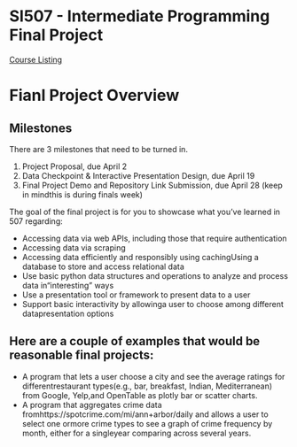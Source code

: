 # SI507 - Intermediate Programming Final Project
[Course Listing](https://www.si.umich.edu/programs/courses/507/)

# Fianl Project Overview

## Milestones

There are 3 milestones that need to be turned in.
1. Project Proposal, due April 2
2. Data Checkpoint & Interactive Presentation Design, due April 19
3. Final Project Demo and Repository Link Submission, due April 28 (keep in mindthis is during finals week)

The goal of the final project is for you to showcase what you’ve learned in 507 regarding:
- Accessing data via web APIs, including those that require authentication
- Accessing data via scraping
- Accessing data efficiently and responsibly using cachingUsing a database to store and access relational data
- Use basic python data structures and operations to analyze and process data in“interesting” ways
- Use a presentation tool or framework to present data to a user
- Support basic interactivity by allowinga user to choose among different datapresentation options

## Here are a couple of examples that would be reasonable final projects:
- A program that lets a user choose a city and see the average ratings for differentrestaurant types(e.g., bar, breakfast, Indian, Mediterranean) from Google, Yelp,and OpenTable as plotly bar or scatter charts.
- A program that aggregates crime data fromhttps://spotcrime.com/mi/ann+arbor/daily and allows a user to select one ormore crime types to see a graph of crime frequency by month, either for a singleyear comparing across several years.

